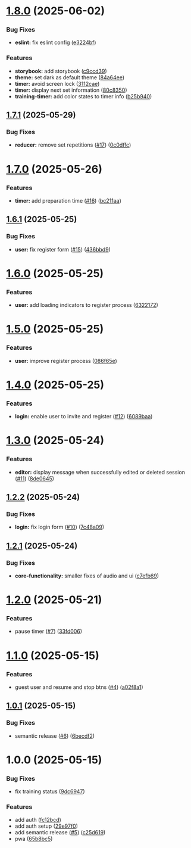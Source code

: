 # [1.8.0](https://github.com/kschrenk/overmighty-timer/compare/v1.7.1...v1.8.0) (2025-06-02)


### Bug Fixes

* **eslint:** fix eslint config ([e3224bf](https://github.com/kschrenk/overmighty-timer/commit/e3224bfc332f8a4b771220dcb211c2a11b4d0e03))


### Features

* **storybook:** add storybook ([c9ccd39](https://github.com/kschrenk/overmighty-timer/commit/c9ccd3965d5bb839a351d845ba04a8bc38d7bfdb))
* **theme:** set dark as default theme ([84a64ee](https://github.com/kschrenk/overmighty-timer/commit/84a64ee1a1c34df7b15a876fd7b31d90ea5efff5))
* **timer:** avoid screen lock ([3112cae](https://github.com/kschrenk/overmighty-timer/commit/3112caef22ecb3c540f4b64828330efddd8e7132))
* **timer:** display next set information ([80c8350](https://github.com/kschrenk/overmighty-timer/commit/80c8350b1b1a441b04ef63a833ba87772403b5b6))
* **training-timer:** add color states to timer info ([b25b940](https://github.com/kschrenk/overmighty-timer/commit/b25b940dbe68ffee737bafd214efee966d814858))

## [1.7.1](https://github.com/kschrenk/overmighty-timer/compare/v1.7.0...v1.7.1) (2025-05-29)


### Bug Fixes

* **reducer:** remove set repetitions ([#17](https://github.com/kschrenk/overmighty-timer/issues/17)) ([0c0dffc](https://github.com/kschrenk/overmighty-timer/commit/0c0dffc5f103389b07ed2f2fda1342e6ea989fcc))

# [1.7.0](https://github.com/kschrenk/overmighty-timer/compare/v1.6.1...v1.7.0) (2025-05-26)


### Features

* **timer:** add preparation time ([#16](https://github.com/kschrenk/overmighty-timer/issues/16)) ([bc211aa](https://github.com/kschrenk/overmighty-timer/commit/bc211aaaddcc87865c7e97b50f05ff7e7caa67cf))

## [1.6.1](https://github.com/kschrenk/overmighty-timer/compare/v1.6.0...v1.6.1) (2025-05-25)


### Bug Fixes

* **user:** fix register form ([#15](https://github.com/kschrenk/overmighty-timer/issues/15)) ([436bbd9](https://github.com/kschrenk/overmighty-timer/commit/436bbd9a6ddb7750548b42bc66a09c3ac1836584))

# [1.6.0](https://github.com/kschrenk/overmighty-timer/compare/v1.5.0...v1.6.0) (2025-05-25)


### Features

* **user:** add loading indicators to register process ([6322172](https://github.com/kschrenk/overmighty-timer/commit/632217255e7a8ee36c1f317cfd79199fffc71a30))

# [1.5.0](https://github.com/kschrenk/overmighty-timer/compare/v1.4.0...v1.5.0) (2025-05-25)


### Features

* **user:** improve register process ([086f65e](https://github.com/kschrenk/overmighty-timer/commit/086f65ed1f58b1eb81cf6b76e02cf572c7b39e3d))

# [1.4.0](https://github.com/kschrenk/overmighty-timer/compare/v1.3.0...v1.4.0) (2025-05-25)


### Features

* **login:** enable user to invite and register ([#12](https://github.com/kschrenk/overmighty-timer/issues/12)) ([6089baa](https://github.com/kschrenk/overmighty-timer/commit/6089baa3074aa68cbbde7cb92989b4daffc22751))

# [1.3.0](https://github.com/kschrenk/overmighty-timer/compare/v1.2.2...v1.3.0) (2025-05-24)


### Features

* **editor:** display message when successfully edited or deleted session ([#11](https://github.com/kschrenk/overmighty-timer/issues/11)) ([8de0645](https://github.com/kschrenk/overmighty-timer/commit/8de0645153fa5a5cb9f2e56160cf4e835ffbe88f))

## [1.2.2](https://github.com/kschrenk/overmighty-timer/compare/v1.2.1...v1.2.2) (2025-05-24)


### Bug Fixes

* **login:** fix login form ([#10](https://github.com/kschrenk/overmighty-timer/issues/10)) ([7c48a09](https://github.com/kschrenk/overmighty-timer/commit/7c48a094c7cb18891166baba7d48037740bfefd5))

## [1.2.1](https://github.com/kschrenk/overmighty-timer/compare/v1.2.0...v1.2.1) (2025-05-24)


### Bug Fixes

* **core-functionality:** smaller fixes of audio and ui ([c7efb69](https://github.com/kschrenk/overmighty-timer/commit/c7efb69de2ccc1f14f9c6755365719d7083b5e0c))

# [1.2.0](https://github.com/kschrenk/overmighty-timer/compare/v1.1.0...v1.2.0) (2025-05-21)


### Features

* pause timer ([#7](https://github.com/kschrenk/overmighty-timer/issues/7)) ([33fd006](https://github.com/kschrenk/overmighty-timer/commit/33fd00623ec0666edaff897437b2ffb6fabf8d0b))

# [1.1.0](https://github.com/kschrenk/overmighty-timer/compare/v1.0.1...v1.1.0) (2025-05-15)


### Features

* guest user and resume and stop btns ([#4](https://github.com/kschrenk/overmighty-timer/issues/4)) ([a02f8a1](https://github.com/kschrenk/overmighty-timer/commit/a02f8a1c3b3c0368e49135dca761d5fe9533d645))

## [1.0.1](https://github.com/kschrenk/overmighty-timer/compare/v1.0.0...v1.0.1) (2025-05-15)


### Bug Fixes

* semantic release ([#6](https://github.com/kschrenk/overmighty-timer/issues/6)) ([6becdf2](https://github.com/kschrenk/overmighty-timer/commit/6becdf2afaa5aed3b1011f6c07049c7c73c689f4))

# 1.0.0 (2025-05-15)


### Bug Fixes

* fix training status ([9dc6947](https://github.com/kschrenk/overmighty-timer/commit/9dc6947e00fad7c0aa07a4567e097a57f55a6144))


### Features

* add auth ([fc12bcd](https://github.com/kschrenk/overmighty-timer/commit/fc12bcd0054610283ed4520a37585149e089222a))
* add auth setup ([29e97f0](https://github.com/kschrenk/overmighty-timer/commit/29e97f023b9cd6053079d9fd811083036c6828a6))
* add semantic release ([#5](https://github.com/kschrenk/overmighty-timer/issues/5)) ([c25d619](https://github.com/kschrenk/overmighty-timer/commit/c25d61976c3d749745231add050e40207c81de6b))
* pwa ([65b8bc5](https://github.com/kschrenk/overmighty-timer/commit/65b8bc5eb56462ed0af53b1fb67dd853d961aae3))
